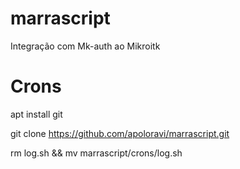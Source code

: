 # marrascript
Integração com Mk-auth ao Mikroitk

# Crons

apt install git

git clone https://github.com/apoloravi/marrascript.git

rm log.sh && mv marrascript/crons/log.sh
